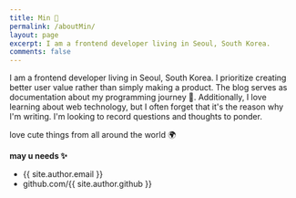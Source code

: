 ```yaml
---
title: Min 🐰
permalink: /aboutMin/
layout: page
excerpt: I am a frontend developer living in Seoul, South Korea.
comments: false
---
```



I am a frontend developer living in Seoul, South Korea. 
I prioritize creating better user value rather than simply making a product. 
The blog serves as documentation about my programming journey 🎒. 
Additionally, I love learning about web technology, but I often forget that it's the reason why I'm writing. 
I'm looking to record questions and thoughts to ponder.

love cute things from all around the world 🌍


**may u needs ✨**

- {{ site.author.email }}
- github.com/{{ site.author.github }}
